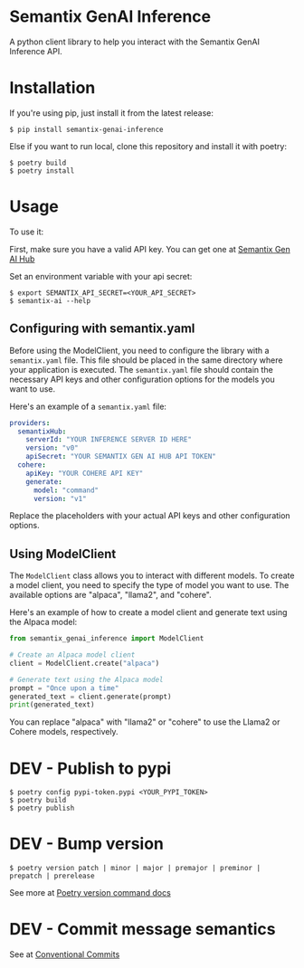 # Semantix GenAI Inference

A python client library to help you interact with the Semantix GenAI Inference API.


# Installation

If you're using pip, just install it from the latest release:

    $ pip install semantix-genai-inference

Else if you want to run local, clone this repository and install it with poetry:

    $ poetry build
    $ poetry install

# Usage

To use it:

First, make sure you have a valid API key. You can get one at [Semantix Gen AI Hub](https://home.ml.semantixhub.com/)

Set an environment variable with your api secret:

    $ export SEMANTIX_API_SECRET=<YOUR_API_SECRET>
    $ semantix-ai --help

## Configuring with semantix.yaml

Before using the ModelClient, you need to configure the library with a `semantix.yaml` file. This file should be placed in the same directory where your application is executed. The `semantix.yaml` file should contain the necessary API keys and other configuration options for the models you want to use.

Here's an example of a `semantix.yaml` file:

```yaml
providers:
  semantixHub:
    serverId: "YOUR INFERENCE SERVER ID HERE"
    version: "v0"
    apiSecret: "YOUR SEMANTIX GEN AI HUB API TOKEN"
  cohere:
    apiKey: "YOUR COHERE API KEY"
    generate:
      model: "command"
      version: "v1"
```

Replace the placeholders with your actual API keys and other configuration options.

## Using ModelClient

The `ModelClient` class allows you to interact with different models. To create a model client, you need to specify the type of model you want to use. The available options are "alpaca", "llama2", and "cohere".

Here's an example of how to create a model client and generate text using the Alpaca model:

```python
from semantix_genai_inference import ModelClient

# Create an Alpaca model client
client = ModelClient.create("alpaca")

# Generate text using the Alpaca model
prompt = "Once upon a time"
generated_text = client.generate(prompt)
print(generated_text)
```

You can replace "alpaca" with "llama2" or "cohere" to use the Llama2 or Cohere models, respectively.

# DEV - Publish to pypi

    $ poetry config pypi-token.pypi <YOUR_PYPI_TOKEN>
    $ poetry build
    $ poetry publish

# DEV - Bump version

    $ poetry version patch | minor | major | premajor | preminor | prepatch | prerelease

See more at [Poetry version command docs](https://python-poetry.org/docs/cli/#version)

# DEV - Commit message semantics

See at [Conventional Commits](https://gist.github.com/joshbuchea/6f47e86d2510bce28f8e7f42ae84c716)
